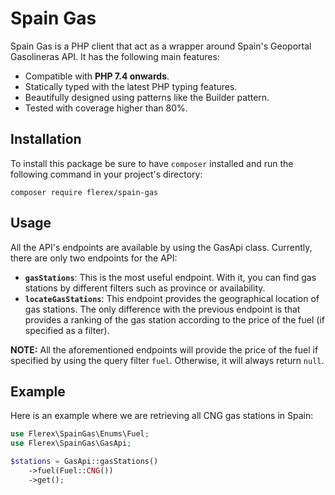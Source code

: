 # Spain Gas
Spain Gas is a PHP client that act as a wrapper around Spain's Geoportal Gasolineras API. It has the following main features:

- Compatible with **PHP 7.4 onwards**.
- Statically typed with the latest PHP typing features. 
- Beautifully designed using patterns like the Builder pattern.
- Tested with coverage higher than 80%.

## Installation
To install this package be sure to have `composer` installed and run the following command in your project's directory:

```
composer require flerex/spain-gas
```
 
## Usage
All the API's endpoints are available by using the GasApi class. Currently, there are only two endpoints for the API:

- **`gasStations`**: This is the most useful endpoint. With it, you can find gas stations by different filters such as province or availability.  
- **`locateGasStations`**: This endpoint provides the geographical location of gas stations. The only difference with the previous endpoint is that provides a ranking of the gas station according to the price of the fuel (if specified as a filter).

**NOTE:** All the aforementioned endpoints will provide the price of the fuel if specified by using the query filter `fuel`. Otherwise, it will always return `null`.
  
## Example
Here is an example where we are retrieving all CNG gas stations in Spain:

```php
use Flerex\SpainGas\Enums\Fuel;
use Flerex\SpainGas\GasApi;

$stations = GasApi::gasStations()
    ->fuel(Fuel::CNG())
    ->get();
```
